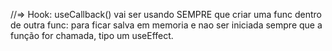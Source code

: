 
//=> Hook: useCallback() vai ser usando SEMPRE que criar uma func dentro de outra func:
  para ficar salva em memoria e nao ser iniciada sempre que a função for chamada, tipo um useEffect.

